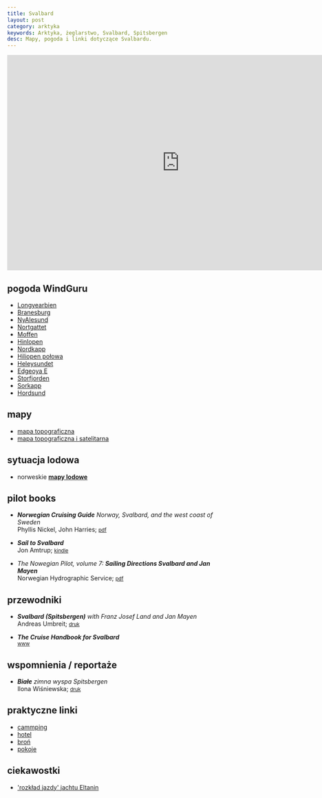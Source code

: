 ```yaml
---
title: Svalbard
layout: post
category: arktyka
keywords: Arktyka, żeglarstwo, Svalbard, Spitsbergen
desc: Mapy, pogoda i linki dotyczące Svalbardu. 
---
```


<iframe src="https://embed.windyty.com/?surface,wind,now,78.708,20.830,5,,menu,message," width="800" height="500" frameborder="0"></iframe>

pogoda WindGuru
---------------

* [Longyearbien](http://www.windguru.cz/pl/index.php?vs=1&sc=551186)
* [Branesburg](http://www.windguru.cz/pl/index.php?vs=1&sc=551188)
* [NyAlesund](http://www.windguru.cz/pl/index.php?vs=1&sc=551192)
* [Nortgattet](http://www.windguru.cz/pl/index.php?vs=1&sc=558234)
* [Moffen](http://www.windguru.cz/pl/index.php?vs=1&sc=558235)
* [Hinlopen](http://www.windguru.cz/pl/index.php?vs=1&sc=558236)
* [Nordkapp](http://www.windguru.cz/pl/index.php?vs=1&sc=558237)
* [Hiliopen połowa](http://www.windguru.cz/pl/index.php?vs=1&sc=558250)
* [Heleysundet](http://www.windguru.cz/pl/index.php?vs=1&sc=558243)
* [Edgeoya E](http://www.windguru.cz/pl/index.php?vs=1&sc=558246)
* [Storfjorden](http://www.windguru.cz/pl/index.php?vs=1&sc=558244)
* [Sorkapp](http://www.windguru.cz/pl/index.php?vs=1&sc=558245)
* [Hordsund](http://www.windguru.cz/pl/index.php?vs=1&sc=551190)

mapy
----
* [mapa topograficzna](http://toposvalbard.npolar.no/)
* [mapa topograficzna i satelitarna](http://svalbardkartet.npolar.no/html5/)


sytuacja lodowa
---------------
* norweskie **[mapy lodowe](http://polarview.met.no/)**


pilot books
-----------
* ***Norwegian Cruising Guide*** *Norway, Svalbard, and the west coast of Sweden*  
  Phyllis Nickel, John Harries; 
  <small>[pdf](http://www.norwegiancruisingguide.com/)</small>  
  
* ***Sail to Svalbard***  
  Jon Amtrup;
  <small>[kindle](http://www.amazon.co.uk/Sail-Svalbard-Jon-Amtrup-ebook/dp/B0056GW9S4/ref=sr_1_1)</small>  
  
* *The Nowegian Pilot, volume 7:* ***Sailing Directions Svalbard and Jan Mayen***  
  Norwegian Hydrographic Service;
  <small>[pdf](http://www.statkart.no/en/Kart/Nautical-Publications/The-Norwegian-Pilot-Guide/)</small>  
    
  
przewodniki
------------
* ***Svalbard (Spitsbergen)*** *with Franz Josef Land and Jan Mayen*  
  Andreas Umbreit;
  <small>[druk](http://www.amazon.co.uk/Svalbard-Spitsbergen-Franz-Travel-Guides/dp/1841624594/ref=sr_1_1)</small>    
  
* ***The Cruise Handbook for Svalbard***  
  <small>[www](http://cruise-handbook.npolar.no/en/)</small> 


wspomnienia / reportaże
------------------------
  
* ***Białe*** *zimna wyspa Spitsbergen*  
  Ilona Wiśniewska;
  <small>[druk](https://czarne.com.pl/katalog/ksiazki/biale)</small>  
  
praktyczne linki
----------------

* [cammping](http://www.longyearbyen-camping.com/)
* [hotel](http://www.gjestehuset102.no/)
* [broń](http://www.spitsbergentravel.com/Start/Equipment/Weapon-rental/)
* [pokoje](https://www.airbnb.co.uk/s/Longyearbyen--Jan-Mayen-Island?guests=&ss_id=ny9s0iwr&source=bb)


ciekawostki
-----------

* ['rozkład jazdy' jachtu Eltanin](http://www.arktyka.com/rozklad)